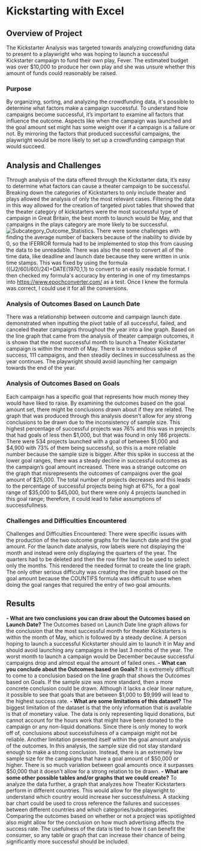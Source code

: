 # Kickstarting with Excel

## Overview of Project
The Kickstarter Analysis was targeted towards analyzing crowdfunidng data to present to a playwright who was hoping to launch a successful Kickstarter campaign to fund their own play, Fever. The estimated budget was over $10,000 to produce her own play and she was unsure whether this amount of funds could reasonably be raised.  
### Purpose
 By organizing, sorting, and analyzing the crowdfunding data, it's possible to determine what factors make a campaign successful. To understand how campaigns become successful, it’s important to examine all factors that influence the outcome. Aspects like when the campaign was launched and the goal amount set might has some weight over if a campaign is a failure or not. By mirroring the factors that produced successful campaigns, the playwright would be more likely to set up a crowdfunding campaign that would succeed. 
## Analysis and Challenges
Through analysis of the data offered through the Kickstarter data, it’s easy to determine what factors can cause a theater campaign to be successful. Breaking down the categories of Kickstarters to only include theater and plays allowed the analysis of only the most relevant cases. Filtering the data in this way allowed for the creation of targeted pivot tables that showed that the theater category of kickstarters were the most successful type of campaign in Great Britain, the best month to launch would be May, and that campaigns in the plays category are more likely to be successful.![Subcategory_Outcome_Statistics](https://user-images.githubusercontent.com/102566199/162593231-3a71d257-26b0-407e-a436-d5445de91628.png). There were some challenges with finding the average number of backers because of the inability to divide by 0, so the IFERROR formula had to be implemented to stop this from causing the data to be unreadable. There was also the need to convert all of the time data, like deadline and launch date because they were written in unix time stamps. This was fixed by using the formula (((J2/60)/60)/24)+DATE(1970,1,1) to convert to an easily readable format. I then checked my formula's accuracy by entering in one of my timestamps into https://www.epochconverter.com/ as a test. Once I knew the formula was correct, I could use it for all the conversions. 
### Analysis of Outcomes Based on Launch Date
There was a relationship between outcome and campaign launch date demonstrated when inputting the pivot table of all successful, failed, and canceled theater campaigns throughout the year into a line graph. Based on the line graph that came from the analysis of theater campaign outcomes, it is shown that the most successful month to launch a Theater Kickstarter campaign is within the month of May. There is a tremendous spike of success, 111 campaigns, and then steadily declines in successfulness as the year continues. The playwright should avoid launching her campaign towards the end of the year.
### Analysis of Outcomes Based on Goals
Each campaign has a specific goal that represents how much money they would have liked to raise. By examining the outcomes based on the goal amount set, there might be conclusions drawn about if they are related. The graph that was produced through this analysis doesn’t allow for any strong conclusions to be drawn due to the inconsistency of sample size. This highest percentage of successful projects was 76% and this was in projects that had goals of less then $1,000, but that was found in only 186 projects. There were 534 projects launched with a goal of between $1,000 and $4,900 with 73% of them being successful, so this is a more reliable number because the sample size is bigger. After this spike in success at the lower goal ranges, there was a steady decline in successful outcomes as the campaign’s goal amount increased. There was a strange outcome on the graph that misrepresents the outcomes of campaigns over the goal amount of $25,000. The total number of projects decreases and this leads to the percentage of successful projects being high at 67%, for a goal range of $35,000 to $45,000, but there were only 4 projects launched in this goal range; therefore, it could lead to false assumptions of successfullness. 
### Challenges and Difficulties Encountered
Challenges and Difficulties Encountered: There were specific issues with the production of the two outcome graphs for the launch date and the goal amount. For the launch date analysis, row labels were not displaying the month and instead were only displaying the quarters of the year. The quarters had to be deleted and then the row filter had to be used to select only the months. This rendered the needed format to create the line graph. The only other serious difficulty was creating the line graph based on the goal amount because the COUNTIFS formula was difficult to use when doing the goal ranges that required the entry of two goal amounts.
## Results
**- What are two conclusions you can draw about the Outcomes based on Launch Date?**
The Outcomes based on Launch Date line graph allows for the conclusion that the most successful month for theater Kickstarters is within the month of May, which is followed by a steady decline. A person hoping to launch a successful Kickstarter should aim to launch it in May and should avoid launching any campaigns in the last 3 months of the year. The worst month to launch a campaign would be December because successful campaigns drop and almost equal the amount of failed ones. 
**- What can you conclude about the Outcomes based on Goals?**
It is extremely difficult to come to a conclusion based on the line graph that shows the Outcomes based on Goals. If the sample  size was more standard, then a more concrete conclusion could be drawn. Although it lacks a clear linear nature, it possible to see that goals that are between $1,000 to $9,999 will lead to the highest success rate. 
**- What are some limitations of this dataset?**
The biggest limitation of the dataset is that the only information that is available is that of monetary value. The data is only representing liquid donations, but cannot account for the hours work that might have been donated to the campaign or any non-liquid donations. Since there is only money to work off of, conclusions about successfulness of a campaign might not be reliable. Another limitation presented itself within the goal amount analysis of the outcomes. In this analysis, the sample size did not stay standard enough to make a strong conclusion. Instead, there is an extremely low sample size for the campaigns that have a goal amount of $50,000 or higher. There is so much variation between goal amounts once it surpasses $50,000 that it doesn't allow for a strong relation to be drawn. 
**- What are some other possible tables and/or graphs that we could create?**
To analyze the data further, a graph that analyzes how Theater Kickstarters perform in different countries. This would allow for the playwright to understand which country would increase her successfulness. A stacking bar chart could be used to cross reference the failures and successes between different countries and which categories/subcategories. Comparing the outcomes based on whether or not a project was spotlighted also might allow for the conclusion on how much advertising affects the success rate. The usefulness of the data is tied to how it can benefit the consumer, so any table or graph that can increase their chance of being significantly more successful should be included. 
